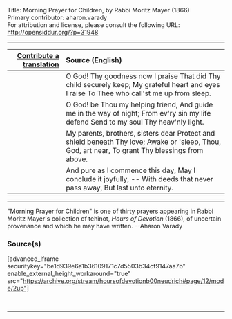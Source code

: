 <html>
<head></head>
<body>
Title: Morning Prayer for Children, by Rabbi Moritz Mayer (1866)<br />
Primary contributor: aharon.varady<br />
For attribution and license, please consult the following URL: <a href="http://opensiddur.org/?p=31948">http://opensiddur.org/?p=31948</a>
<p />
<hr />

<table style="margin-left: auto;margin-right: auto;" class="draggable">
<thead><tr><th id="x" style="text-align: right;"><a href="/contributing/upload/">Contribute a translation</a></th><th style="text-align: left;">Source (English)</th></tr></thead>
<tbody>
<tr><td style="vertical-align:top;">
<div class="liturgy"><span lang="he">

</span></div></td>
 
<td style="vertical-align:top;">
<div class="english">
O God! Thy goodness now I praise 
That did Thy child securely keep; 
My grateful heart and eyes I raise 
To Thee who call'st me up from sleep. 
</div></td></tr>


<tr><td style="vertical-align:top;">
<div class="liturgy"><span lang="he">

</span></div></td>
 
<td style="vertical-align:top;">
<div class="english">
O God! be Thou my helping friend, 
And guide me in the way of night; 
From ev'ry sin my life defend 
Send to my soul Thy heav'nly light. 
</div></td></tr>


<tr><td style="vertical-align:top;">
<div class="liturgy"><span lang="he">

</span></div></td>
 
<td style="vertical-align:top;">
<div class="english">
My parents, brothers, sisters dear 
Protect and shield beneath Thy love; 
Awake or 'sleep, Thou, God, art near, 
To grant Thy blessings from above. 
</div></td></tr>


<tr><td style="vertical-align:top;">
<div class="liturgy"><span lang="he">

</span></div></td>
 
<td style="vertical-align:top;">
<div class="english">
And pure as I commence this day, 
May I conclude it joyfully, --
With deeds that never pass away, 
But last unto eternity. 
</div></td></tr>
</tbody></table>

<hr />

"Morning Prayer for Children" is one of thirty prayers appearing in Rabbi Moritz Mayer's collection of tehinot, <em>Hours of Devotion</em> (1866), of uncertain provenance and which he may have written. --Aharon Varady

<h3>Source(s)</h3>

[advanced_iframe securitykey="be1d939e6a1b36109171c7d5503b34cf9147aa7b" enable_external_height_workaround="true" src="https://archive.org/stream/hoursofdevotionb00neudrich#page/12/mode/2up"]

&nbsp;

<hr />

&nbsp;
</body>
</html>
